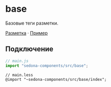 # base

Базовые теги разметки.

[Разметка](https://github.com/getsedona/sedona-components/blob/master/src/base/examples.html) · [Пример](https://getsedona.github.io/sedona-components/base.html)

## Подключение

```js
// main.js
import "sedona-components/src/base";
```

```less
// main.less
@import "~sedona-components/src/base/index";
```
